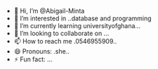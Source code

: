 - 👋 Hi, I’m @Abigail-Minta
- 👀 I’m interested in ..database and programming 
- 🌱 I’m currently learning universityofghana...
- 💞️ I’m looking to collaborate on ...
- 📫 How to reach me .0546955909..
- 😄 Pronouns: .she..
- ⚡ Fun fact: ...

<!---
Abigail-Minta/Abigail-Minta is a ✨ special ✨ repository because its `README.md` (this file) appears on your GitHub profile.
You can click the Preview link to take a look at your changes.
--->
